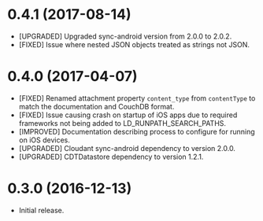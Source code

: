 # 0.4.1 (2017-08-14)
- [UPGRADED] Upgraded sync-android version from 2.0.0 to 2.0.2.
- [FIXED] Issue where nested JSON objects treated as strings not JSON.

# 0.4.0 (2017-04-07)

- [FIXED] Renamed attachment property `content_type` from `contentType` to match
  the documentation and CouchDB format.
- [FIXED] Issue causing crash on startup of iOS apps due to required frameworks not being added to LD_RUNPATH_SEARCH_PATHS.
- [IMPROVED] Documentation describing process to configure for running on iOS devices.
- [UPGRADED] Cloudant sync-android dependency to version 2.0.0.
- [UPGRADED] CDTDatastore dependency to version 1.2.1.

# 0.3.0 (2016-12-13)

- Initial release.
